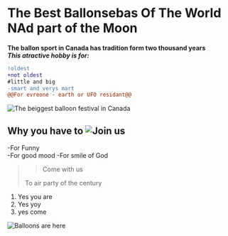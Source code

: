 # The Best Ballonsebas Of The World NAd part of the Moon
**The ballon sport in Canada has tradition form two thousand years**  
***This atractive hobby is for:***  
```diff
!oldest
+not oldest
#little and big
-smart and verys mart
@@For evreone - earth or UFO residant@@
```  
![The beiggest balloon festival in Canada](https://images.dailyhive.com/20180730071735/10513240_10152533983784701_8519380714647832770_n.jpg)
## Why you have to ![Join us](https://www.balloonevents.info/ballooning/41-canada/all)  
-For Funny  
-For good mood
-For smile of God
>
>>Come with us
>
> To air party of the century  
> 
1. Yes you are
2. Yes yoy
3. yes come

![Balloons are here](https://www.balloonevents.info/multimedia/446/gatineau-hot-air-balloon-festival-large.jpg)


